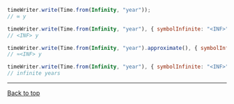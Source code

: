 ```javascript
timeWriter.write(Time.from(Infinity, "year"));
// ∞ y

timeWriter.write(Time.from(Infinity, "year"), { symbolInfinite: "<INF>" });
// <INF> y

timeWriter.write(Time.from(Infinity, "year").approximate(), { symbolInfinite: "<INF>" });
// ≈<INF> y

timeWriter.write(Time.from(Infinity, "year"), { symbolInfinite: "<INF>", verbose: true });
// infinite years
```

---

[Back to top](_index_.timewritersettings.html#index)

